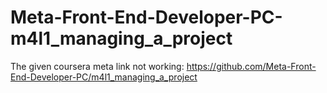# Meta-Front-End-Developer-PC-m4l1_managing_a_project

The given coursera meta link not working: https://github.com/Meta-Front-End-Developer-PC/m4l1_managing_a_project

